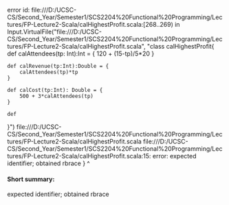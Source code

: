 error id: file:///D:/UCSC-CS/Second_Year/Semester1/SCS2204%20Functional%20Programming/Lectures/FP-Lecture2-Scala/calHighestProfit.scala:[268..269) in Input.VirtualFile("file:///D:/UCSC-CS/Second_Year/Semester1/SCS2204%20Functional%20Programming/Lectures/FP-Lecture2-Scala/calHighestProfit.scala", "class calHighestProfit{
    def calAttendees(tp: Int):Int = {
        120 + (15-tp)/5*20
    }

    def calRevenue(tp:Int):Double = {
        calAttendees(tp)*tp
    }

    def calCost(tp:Int): Double = {
        500 + 3*calAttendees(tp)
    }

    def 
}")
file:///D:/UCSC-CS/Second_Year/Semester1/SCS2204%20Functional%20Programming/Lectures/FP-Lecture2-Scala/calHighestProfit.scala
file:///D:/UCSC-CS/Second_Year/Semester1/SCS2204%20Functional%20Programming/Lectures/FP-Lecture2-Scala/calHighestProfit.scala:15: error: expected identifier; obtained rbrace
}
^
#### Short summary: 

expected identifier; obtained rbrace
